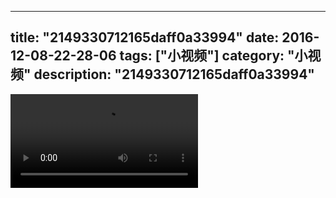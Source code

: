 
---
title: "2149330712165daff0a33994"
date: 2016-12-08-22-28-06
tags: ["小视频"]
category: "小视频"
description: "2149330712165daff0a33994"
---
<video src="http://ohtsqip0g.bkt.clouddn.com/2149330712165daff0a33994.mp4" controls="controls"></video>
